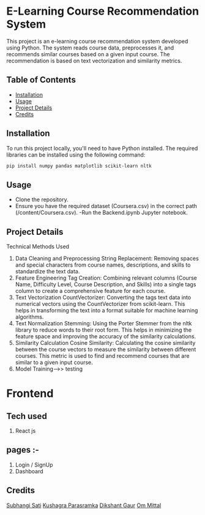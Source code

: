 # E-Learning Course Recommendation System

This project is an e-learning course recommendation system developed using Python. The system reads course data, preprocesses it, and recommends similar courses based on a given input course. The recommendation is based on text vectorization and similarity metrics.

## Table of Contents
- [Installation](#installation)
- [Usage](#usage)
- [Project Details](#project-details)
- [Credits](#credits)


## Installation

To run this project locally, you'll need to have Python installed. The required libraries can be installed using the following command:

```bash
pip install numpy pandas matplotlib scikit-learn nltk
```



## Usage
- Clone the repository.
- Ensure you have the required dataset (Coursera.csv) in the correct path (/content/Coursera.csv).
-Run the Backend.ipynb Jupyter notebook.


## Project Details
Technical Methods Used

1. Data Cleaning and Preprocessing
String Replacement: Removing spaces and special characters from course names, descriptions, and skills to standardize the text data.
2. Feature Engineering
Tag Creation: Combining relevant columns (Course Name, Difficulty Level, Course Description, and Skills) into a single tags column to create a comprehensive feature for each course.
3. Text Vectorization
CountVectorizer: Converting the tags text data into numerical vectors using the CountVectorizer from scikit-learn. This helps in transforming the text into a format suitable for machine learning algorithms.
4. Text Normalization
Stemming: Using the Porter Stemmer from the nltk library to reduce words to their root form. This helps in minimizing the feature space and improving the accuracy of the similarity calculations.
5. Similarity Calculation
Cosine Similarity: Calculating the cosine similarity between the course vectors to measure the similarity between different courses. This metric is used to find and recommend courses that are similar to a given input course.
6. Model Training-->> testing



# Frontend

## Tech used
1. React js

## pages :-
1. Login / SignUp
2. Dashboard

## Credits
[Subhangi Sati](https://github.com/SubhangiSati)
[Kushagra Parasramka](https://github.com/KushagraParasramka)
[Dikshant Gaur](https://github.com/Dikshantgaur313)
[Om Mittal](https://github.com/OMRAKESHMITTAL)

